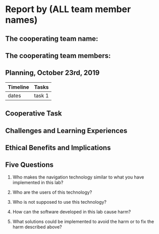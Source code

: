 # Report by (ALL team member names)
## The cooperating team name:
## The cooperating team members:

## Planning, October 23rd, 2019

| Timeline  | Tasks |
| ----------- | ----------- |
|   dates    |    task 1   |

## Cooperative Task


## Challenges and Learning Experiences


## Ethical Benefits and Implications


## Five Questions
1. Who makes the navigation technology similar to what you have implemented in this lab?

2. Who are the users of this technology?

3. Who is not supposed to use this technology?

4. How can the software developed in this lab cause harm?

5. What solutions could be implemented to avoid the harm or to fix the harm described above?
